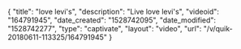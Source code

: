 {
    "title": "love levi's",
    "description": "Live love levi's",
    "videoid": "164791945",
    "date_created": "1528742095",
    "date_modified": "1528742277",
    "type": "captivate",
    "layout": "video",
    "url": "\/v\/quik-20180611-113325\/164791945"
}